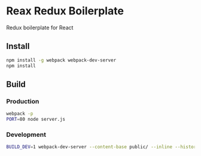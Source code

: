 # Reax Redux Boilerplate

Redux boilerplate for React

## Install

```sh
npm install -g webpack webpack-dev-server
npm install
```

## Build

### Production

```sh
webpack -p
PORT=80 node server.js
```

### Development

```sh
BUILD_DEV=1 webpack-dev-server --content-base public/ --inline --history-api-fallback
```

